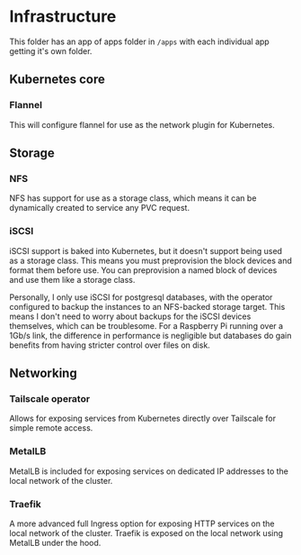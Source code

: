 # Infrastructure

This folder has an app of apps folder in `/apps` with each individual app getting it's own folder.

## Kubernetes core

### Flannel

This will configure flannel for use as the network plugin for Kubernetes.

## Storage

### NFS

NFS has support for use as a storage class, which means it can be dynamically created to service any PVC request.

### iSCSI

iSCSI support is baked into Kubernetes, but it doesn't support being used as a storage class. This means you must preprovision the block devices and format them before use. You can preprovision a named block of devices and use them like a storage class.

Personally, I only use iSCSI for postgresql databases, with the operator configured to backup the instances to an NFS-backed storage target. This means I don't need to worry about backups for the iSCSI devices themselves, which can be troublesome. For a Raspberry Pi running over a 1Gb/s link, the difference in performance is negligible but databases do gain benefits from having stricter control over files on disk.

## Networking

### Tailscale operator

Allows for exposing services from Kubernetes directly over Tailscale for simple remote access.

### MetalLB

MetalLB is included for exposing services on dedicated IP addresses to the local network of the cluster.

### Traefik

A more advanced full Ingress option for exposing HTTP services on the local network of the cluster. Traefik is exposed on the local network using MetalLB under the hood.
